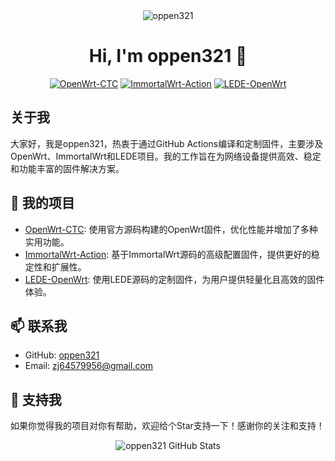 <div align="center">
  <img src="https://komarev.com/ghpvc/?username=oppen321&label=Profile%20views&color=0e75b6&style=flat" alt="oppen321" />
  <h1 align="center">Hi, I'm oppen321 👋</h1>
</div>

<div align="center">
  <a href="https://github.com/oppen321/OpenWrt-CTC"><img src="https://img.shields.io/badge/OpenWrt-CTC-blue?style=for-the-badge" alt="OpenWrt-CTC"></a>
  <a href="https://github.com/oppen321/immortalwrt-Action"><img src="https://img.shields.io/badge/ImmortalWrt-Action-orange?style=for-the-badge" alt="ImmortalWrt-Action"></a>
  <a href="https://github.com/oppen321/Lede-OpenWrt"><img src="https://img.shields.io/badge/LEDE-OpenWrt-brightgreen?style=for-the-badge" alt="LEDE-OpenWrt"></a>
</div>

## 关于我

大家好，我是oppen321，热衷于通过GitHub Actions编译和定制固件，主要涉及OpenWrt、ImmortalWrt和LEDE项目。我的工作旨在为网络设备提供高效、稳定和功能丰富的固件解决方案。

## 🚀 我的项目

- [OpenWrt-CTC](https://github.com/oppen321/OpenWrt-CTC): 使用官方源码构建的OpenWrt固件，优化性能并增加了多种实用功能。
- [ImmortalWrt-Action](https://github.com/oppen321/immortalwrt-Action): 基于ImmortalWrt源码的高级配置固件，提供更好的稳定性和扩展性。
- [LEDE-OpenWrt](https://github.com/oppen321/Lede-OpenWrt): 使用LEDE源码的定制固件，为用户提供轻量化且高效的固件体验。

## 📫 联系我

- GitHub: [oppen321](https://github.com/oppen321)
- Email: zj64579956@gmail.com

## 💼 支持我

如果你觉得我的项目对你有帮助，欢迎给个Star支持一下！感谢你的关注和支持！

<div align="center">
  <img src="https://github-readme-stats.vercel.app/api?username=oppen321&show_icons=true&theme=radical" alt="oppen321 GitHub Stats">
</div>
